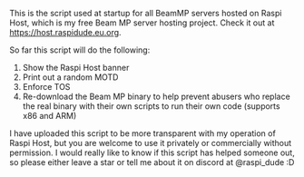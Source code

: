 This is the script used at startup for all BeamMP servers hosted on Raspi Host, which is my free Beam MP server hosting project. Check it out at https://host.raspidude.eu.org. 

So far this script will do the following: 
1. Show the Raspi Host banner
2. Print out a random MOTD
3. Enforce TOS
4. Re-download the Beam MP binary to help prevent abusers who replace the real binary with their own scripts to run their own code (supports x86 and ARM)

I have uploaded this script to be more transparent with my operation of Raspi Host, but you are welcome to use it privately or commercially without permission. I would really like to know if this script has helped someone out, so please either leave a star or tell me about it on discord at @raspi_dude :D
